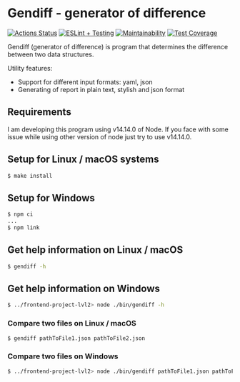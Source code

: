 # Gendiff - generator of difference
[![Actions Status](https://github.com/a-gunderin/frontend-project-lvl2/workflows/hexlet-check/badge.svg)](https://github.com/a-gunderin/frontend-project-lvl2/actions)
[![ESLint + Testing](https://github.com/a-gunderin/frontend-project-lvl2/actions/workflows/linting-testing.yml/badge.svg)](https://github.com/a-gunderin/frontend-project-lvl2/actions/workflows/linter.yml)
[![Maintainability](https://api.codeclimate.com/v1/badges/03f3aac295ca599f1c70/maintainability)](https://codeclimate.com/github/a-gunderin/frontend-project-lvl2/maintainability)
[![Test Coverage](https://api.codeclimate.com/v1/badges/03f3aac295ca599f1c70/test_coverage)](https://codeclimate.com/github/a-gunderin/frontend-project-lvl2/test_coverage)

Gendiff (generator of difference) is program that determines the difference between two data structures. 

Utility features:

* Support for different input formats: yaml, json
* Generating of report in plain text, stylish and json format

## Requirements

I am developing this program using v14.14.0 of Node.
If you face with some issue while using other version of node just try to use v14.14.0.

## Setup for Linux / macOS systems

```sh
$ make install
```

## Setup for Windows

```sh
$ npm ci
...
$ npm link
```

## Get help information on Linux / macOS

```sh
$ gendiff -h
```

## Get help information on Windows

```sh
$ ../frontend-project-lvl2> node ./bin/gendiff -h
```

### Compare two files on Linux / macOS

```sh
$ gendiff pathToFile1.json pathToFile2.json
```

### Compare two files on Windows

```sh
$ ../frontend-project-lvl2> node ./bin/gendiff pathToFile1.json pathToFile2.json
```
